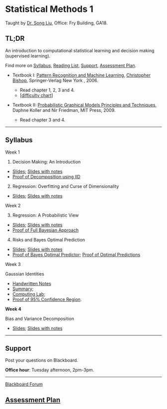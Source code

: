 # Statistical Methods 1

Taught by [Dr. Song Liu](http://allmodelsarewrong.net), Office: Fry Building, GA18. 

## TL;DR
An introduction to computational statistical learning and decision making (supervised learning). 

Find more on 
[Syllabus](#Syllabus), 
[Reading List](#Readings), 
[Support](#Support), 
[Assessment Plan](#Assessment-Plan).

- Textbook I:
[Pattern Recognition and Machine Learning](https://www.microsoft.com/en-us/research/uploads/prod/2006/01/Bishop-Pattern-Recognition-and-Machine-Learning-2006.pdf), [Christopher Bishop](https://www.microsoft.com/en-us/research/people/cmbishop/), Springer-Verlag New York
, 2006. 
  - Read chapter 1, 2, 3 and 4. 
  - [[difficulty chart](https://dominhhai.github.io/en-us/2017/12/ml-prml/#2-1-chapter-1-introduction)]

- Textbook II:
[Probabilistic Graphical Models Principles and Techniques](https://mitpress.mit.edu/books/probabilistic-graphical-models), Daphne Koller and Nir Friedman, MIT Press, 2009. 
  - Read chapter 3 and 4.

------
## Syllabus 

Week 1
1. Decision Making: An Introduction

- [Slides](lec1/intro.pdf); [Slides with notes](lec1/intro_notes.pdf)
- [Proof of Decomposition using IID](lec1/proof.pdf)

2. Regression: Overfitting and Curse of Dimensionality

- [Slides](lec2/of_cod2.pdf); [Slides with notes](lec2/of_cod2_note.pdf)

Week 2

3. Regression: A Probabilistic View

- [Slides](lec3/prob_reg.pdf); [Slides with notes](lec3/prob_reg_note.pdf)
- [Proof of Full Bayesian Approach](lec3/Proof3.pdf)

4. Risks and Bayes Optimal Prediction

- [Slides](lec4/BayesEstimator.pdf); [Slides with notes](lec4/BayesEstimator_note.pdf)
- [Proof of Bayes Optimal Predictor](lec4/decisionboundary_completesqurare.pdf); [Proof of Optimal Predictions](lec4/proofs.png)

Week 3

Gaussian Identities
- [Handwritten Notes](lec5_6/handwritten_notes.pdf)
- [Summary](lec5_6/summary.pdf); 
- [Computing Lab](lec5_6/cl.pdf); 
- [Proof of 95% Confidence Region](lec5_6/nightyfive.pdf). 

**Week 4**

Bias and Variance Decomposition
- [Slides](lec7/bv_decomposition.pdf); [Slides with notes](lec7/bv_decomposition_note.pdf)


----
## Support
Post your questions on Blackboard.

**Office hour**: Tuesday afternoon, 2pm-3pm. 

----

[Blackboard Forum](https://www.ole.bris.ac.uk/webapps/discussionboard/do/conference?toggle_mode=edit&action=list_forums&course_id=_246601_1&nav=discussion_board_entry&mode=cpview)

## [Assessment Plan](SM1_assessment.md)